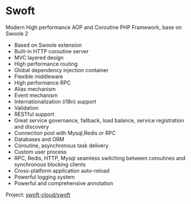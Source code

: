 # Swoft

Modern High performance AOP and Coroutine PHP Framework, base on Swoole 2

- Based on Swoole extension
- Built-in HTTP coroutine server
- MVC layered design
- High performance routing
- Global dependency injection container
- Flexible middleware
- High performance RPC
- Alias mechanism
- Event mechanism
- Internationalization (i18n) support
- Validation
- RESTful support
- Great service governance, fallback, load balance, service registration and discovery
- Connection pool with Mysql,Redis or RPC
- Databases and ORM
- Coroutine, asynchronous task delivery
- Custom user process
- RPC, Redis, HTTP, Mysql seamless switching between coroutines and synchronous blocking clients
- Cross-platform  application auto-reload
- Powerful logging system
- Powerful and comprehensive annotation

Project: [swoft-cloud/swoft](https://github.com/swoft-cloud/swoft)
